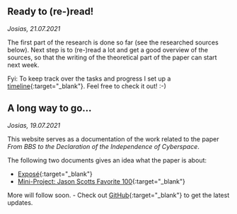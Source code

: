 ## Ready to (re-)read!
_Josias, 21.07.2021_

The first part of the research is done so far (see the researched sources below). Next step is to (re-)read a lot and get a good overview of the sources, so that the writing of the theoretical part of the paper can start next week.

Fyi: To keep track over the tasks and progress I set up a [timeline](https://github.com/josiasbruderer/bbs-for-independence/projects/1){:target="_blank"}. Feel free to check it out! :-)

<script src="https://emgithub.com/embed.js?target=https%3A%2F%2Fgithub.com%2Fjosiasbruderer%2Fbbs-for-independence%2Fblob%2Fb209e1294944c90f8ec8d982724d61eb0a8c496a%2F01_research%2FQuellen.md&style=an-old-hope&showBorder=on&showLineNumbers=on&showFileMeta=on&showCopy=on"></script>

## A long way to go...
_Josias, 19.07.2021_

This website serves as a documentation of the work related to the paper _From BBS to the Declaration of the Independence of Cyberspace_. 

The following two documents gives an idea what the paper is about:

- [Exposé](https://github.com/josiasbruderer/bbs-for-independence/blob/main/01_research/2021_Bruderer-Josias_Expose-HSA-v2.pdf){:target="_blank"}
- [Mini-Project: Jason Scotts Favorite 100](https://github.com/josiasbruderer/bbs-for-independence/blob/main/01_research/2021_Bruderer-Josias_jason-scotts-favorite-100_README.pdf){:target="_blank"}

More will follow soon. - Check out [GitHub](https://github.com/josiasbruderer/bbs-for-independence){:target="_blank"} to get the latest updates.
